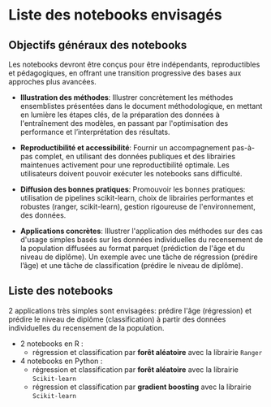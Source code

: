 # Liste des notebooks envisagés

## Objectifs généraux des notebooks

Les notebooks devront être conçus pour être indépendants, reproductibles et pédagogiques, en offrant une transition progressive des bases aux approches plus avancées.

- **Illustration des méthodes**: Illustrer concrètement les méthodes ensemblistes présentées dans le document méthodologique, en mettant en lumière les étapes clés, de la préparation des données à l'entraînement des modèles, en passant par l'optimisation des performance et l’interprétation des résultats.

- **Reproductibilité et accessibilité**: Fournir un accompagnement pas-à-pas complet, en utilisant des données publiques et des librairies maintenues activement pour une reproductibilité optimale. Les utilisateurs doivent pouvoir exécuter les notebooks sans difficulté.

- **Diffusion des bonnes pratiques**: Promouvoir les bonnes pratiques: utilisation de pipelines scikit-learn, choix de librairies performantes et robustes (ranger, scikit-learn), gestion rigoureuse de l'environnement, des données.

- **Applications concrètes**: Illustrer l'application des méthodes sur des cas d'usage simples basés sur les données individuelles du recensement de la population diffusées au format parquet (prédiction de l'âge et du niveau de diplôme).
Un exemple avec une tâche de régression (prédire l’âge) et une tâche de classification (prédire le niveau de diplôme).


## Liste des notebooks

2 applications très simples sont envisagées: prédire l'âge (régression) et prédire le niveau de diplôme (classification) à partir des données individuelles du recensement de la population.

- 2 notebooks en R : 
    - régression et classification par **forêt aléatoire** avec la librairie `Ranger`
- 4 notebooks en Python : 
    - régression et classification par **forêt aléatoire** avec la librairie `Scikit-learn`
    - régression et classification par **gradient boosting** avec la librairie `Scikit-learn`











